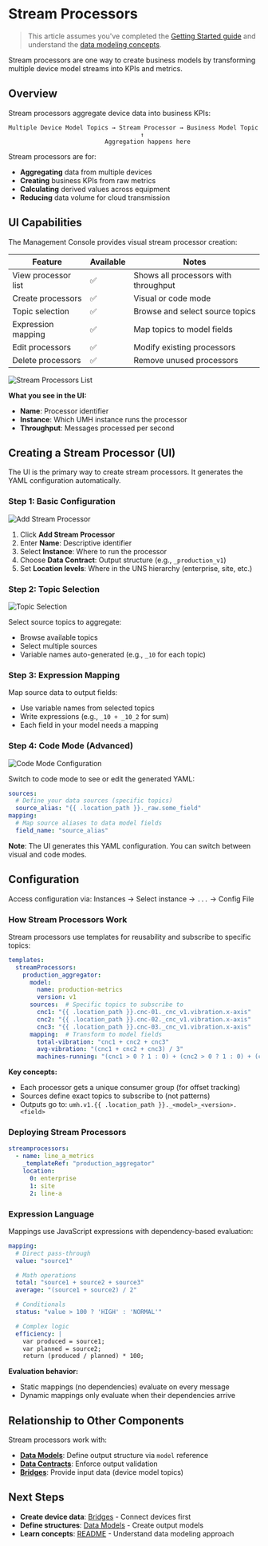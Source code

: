 # Stream Processors

> This article assumes you've completed the [Getting Started guide](../../getting-started/) and understand the [data modeling concepts](README.md).

Stream processors are one way to create business models by transforming multiple device model streams into KPIs and metrics.

## Overview

Stream processors aggregate device data into business KPIs:

```
Multiple Device Model Topics → Stream Processor → Business Model Topic
                                     ↑
                           Aggregation happens here
```

Stream processors are for:
- **Aggregating** data from multiple devices
- **Creating** business KPIs from raw metrics
- **Calculating** derived values across equipment
- **Reducing** data volume for cloud transmission

## UI Capabilities

The Management Console provides visual stream processor creation:

| Feature | Available | Notes |
|---------|-----------|-------|
| View processor list | ✅ | Shows all processors with throughput |
| Create processors | ✅ | Visual or code mode |
| Topic selection | ✅ | Browse and select source topics |
| Expression mapping | ✅ | Map topics to model fields |
| Edit processors | ✅ | Modify existing processors |
| Delete processors | ✅ | Remove unused processors |

![Stream Processors List](./images/stream-processors.png)

**What you see in the UI:**
- **Name**: Processor identifier
- **Instance**: Which UMH instance runs the processor
- **Throughput**: Messages processed per second

## Creating a Stream Processor (UI)

The UI is the primary way to create stream processors. It generates the YAML configuration automatically.

### Step 1: Basic Configuration

![Add Stream Processor](./images/stream-processors-add.png)

1. Click **Add Stream Processor**
2. Enter **Name**: Descriptive identifier
3. Select **Instance**: Where to run the processor
4. Choose **Data Contract**: Output structure (e.g., `_production_v1`)
5. Set **Location levels**: Where in the UNS hierarchy (enterprise, site, etc.)

### Step 2: Topic Selection

![Topic Selection](./images/stream-processors-add-topic-expression.png)

Select source topics to aggregate:
- Browse available topics
- Select multiple sources
- Variable names auto-generated (e.g., `_10` for each topic)

### Step 3: Expression Mapping

Map source data to output fields:
- Use variable names from selected topics
- Write expressions (e.g., `_10 + _10_2` for sum)
- Each field in your model needs a mapping

### Step 4: Code Mode (Advanced)

![Code Mode Configuration](./images/stream-processors-add-code-mode.png)

Switch to code mode to see or edit the generated YAML:
```yaml
sources:
  # Define your data sources (specific topics)
  source_alias: "{{ .location_path }}._raw.some_field"
mapping:
  # Map source aliases to data model fields
  field_name: "source_alias"
```

**Note**: The UI generates this YAML configuration. You can switch between visual and code modes.

## Configuration

Access configuration via: Instances → Select instance → `...` → Config File

### How Stream Processors Work

Stream processors use templates for reusability and subscribe to specific topics:

```yaml
templates:
  streamProcessors:
    production_aggregator:
      model:
        name: production-metrics
        version: v1
      sources:  # Specific topics to subscribe to
        cnc1: "{{ .location_path }}.cnc-01._cnc_v1.vibration.x-axis"
        cnc2: "{{ .location_path }}.cnc-02._cnc_v1.vibration.x-axis"
        cnc3: "{{ .location_path }}.cnc-03._cnc_v1.vibration.x-axis"
      mapping:  # Transform to model fields
        total-vibration: "cnc1 + cnc2 + cnc3"
        avg-vibration: "(cnc1 + cnc2 + cnc3) / 3"
        machines-running: "(cnc1 > 0 ? 1 : 0) + (cnc2 > 0 ? 1 : 0) + (cnc3 > 0 ? 1 : 0)"
```

**Key concepts:**
- Each processor gets a unique consumer group (for offset tracking)
- Sources define exact topics to subscribe to (not patterns)
- Outputs go to: `umh.v1.{{ .location_path }}._<model>_<version>.<field>`

### Deploying Stream Processors

```yaml
streamprocessors:
  - name: line_a_metrics
    _templateRef: "production_aggregator"
    location:
      0: enterprise
      1: site
      2: line-a
```

### Expression Language

Mappings use JavaScript expressions with dependency-based evaluation:

```yaml
mapping:
  # Direct pass-through
  value: "source1"

  # Math operations
  total: "source1 + source2 + source3"
  average: "(source1 + source2) / 2"

  # Conditionals
  status: "value > 100 ? 'HIGH' : 'NORMAL'"

  # Complex logic
  efficiency: |
    var produced = source1;
    var planned = source2;
    return (produced / planned) * 100;
```

**Evaluation behavior:**
- Static mappings (no dependencies) evaluate on every message
- Dynamic mappings only evaluate when their dependencies arrive

## Relationship to Other Components

Stream processors work with:
- **[Data Models](data-models.md)**: Define output structure via `model` reference
- **[Data Contracts](data-contracts.md)**: Enforce output validation
- **[Bridges](../data-flows/bridges.md)**: Provide input data (device model topics)

## Next Steps

- **Create device data**: [Bridges](../data-flows/bridges.md) - Connect devices first
- **Define structures**: [Data Models](data-models.md) - Create output models
- **Learn concepts**: [README](README.md) - Understand data modeling approach
